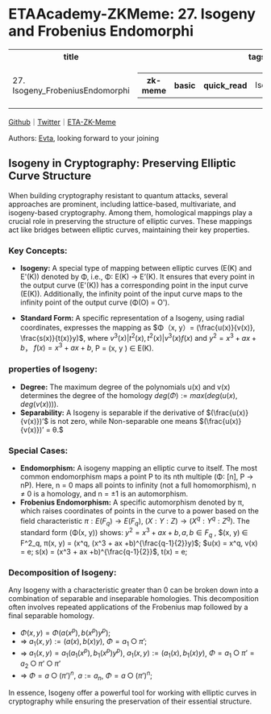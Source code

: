 # ETAAcademy-ZKMeme: 27. Isogeny and Frobenius Endomorphi

<table>
  <tr>
    <th>title</th>
    <th>tags</th>
  </tr>
  <tr>
    <td>27. Isogeny_FrobeniusEndomorphi</td>
    <td>
      <table>
        <tr>
          <th>zk-meme</th>
          <th>basic</th>
          <th>quick_read</th>
          <td>Isogeny_FrobeniusEndomorphi</td>
        </tr>
      </table>
    </td>
  </tr>
</table>

[Github](https://github.com/ETAAcademy)｜[Twitter](https://twitter.com/ETAAcademy)｜[ETA-ZK-Meme](https://github.com/ETAAcademy/ETAAcademy-ZK-Meme)

Authors: [Evta](https://twitter.com/pwhattie), looking forward to your joining

## Isogeny in Cryptography: Preserving Elliptic Curve Structure

When building cryptography resistant to quantum attacks, several approaches are prominent, including lattice-based, multivariate, and isogeny-based cryptography. Among them, homological mappings play a crucial role in preserving the structure of elliptic curves. These mappings act like bridges between elliptic curves, maintaining their key properties.

### Key Concepts:

- **Isogeny:** A special type of mapping between elliptic curves (E(K) and E'(K)) denoted by Φ, i.e., Φ: E(K) → E’(K). It ensures that every point in the output curve (E'(K)) has a corresponding point in the input curve (E(K)). Additionally, the infinity point of the input curve maps to the infinity point of the output curve (Φ(O) = O').

- **Standard Form:** A specific representation of a Isogeny, using radial coordinates, expresses the mapping as $Φ（x, y）= (\frac{u(x)}{v(x)}, \frac{s(x)}{t(x)}y)$, where $v^3(x)|t^2(x), t^2(x)|v^3(x)f(x)$ and $y^2 = x^3 +ax + b$， $f(x)=x^3 +ax + b$, P = (x, y ) ∈ E(K).

### properties of Isogeny:

- **Degree:** The maximum degree of the polynomials u(x) and v(x) determines the degree of the homology $deg(Φ) := max(deg(u(x), deg(v(x))))$.
- **Separability:** A Isogeny is separable if the derivative of $(\frac{u(x)}{v(x)})’$ is not zero, while Non-separable one means $(\frac{u(x)}{v(x)})’ = θ.$

### Special Cases:

- **Endomorphism:** A isogeny mapping an elliptic curve to itself. The most common endomorphism maps a point P to its nth multiple (Φ: [n], P → nP). Here, n = 0 maps all points to infinity (not a full homomorphism), n ≠ 0 is a homology, and n = ±1 is an automorphism.
- **Frobenius Endomorphism:** A specific automorphism denoted by π, which raises coordinates of points in the curve to a power based on the field characteristic $π: E(F_q) → E(F_q)$, $(X: Y: Z) → (X^q: Y^q: Z^q)$. The standard form (Φ(x, y)) shows: $y^2 = x^3 + ax + b, a, b ∈ F_q$ , $(x, y) ∈ F^2_q, π(x, y) = (x^q, (x^3 + ax +b)^{\frac{q-1}{2}}y)$; $u(x) = x^q, v(x) = e; s(x) = (x^3 + ax +b)^{\frac{q-1}{2}}$, t(x) = e;

### Decomposition of Isogeny:

Any Isogeny with a characteristic greater than 0 can be broken down into a combination of separable and inseparable homologies. This decomposition often involves repeated applications of the Frobenius map followed by a final separable homology.

- $Φ(x, y) = Φ(a(x^p), b(x^p)y^p)$;
- ⇒ $a_1(x, y) := (a(x), b(x)y)$, $Φ = a_1   ○π’$;
- ⇒ $a_1(x, y) = a_1(a_1(x^p), b_1(x^p)y^p)$, $a_1(x, y) := (a_1(x), b_1(x)y)$, $Φ = a_1   ○π’ = a_2○π’○π’$
- ⇒ $Φ =  a   ○(π’)^n$, $a := a_n$, $Φ =  a   ○(π’)^n$;

In essence, Isogeny offer a powerful tool for working with elliptic curves in cryptography while ensuring the preservation of their essential structure.
